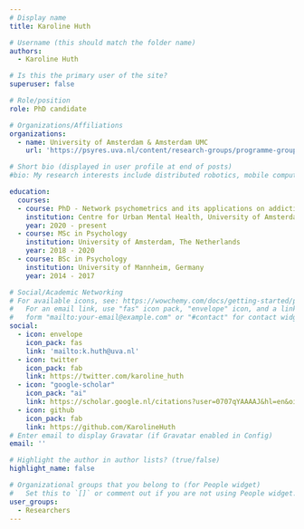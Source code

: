 ```yaml
---
# Display name
title: Karoline Huth

# Username (this should match the folder name)
authors:
  - Karoline Huth

# Is this the primary user of the site?
superuser: false

# Role/position
role: PhD candidate

# Organizations/Affiliations
organizations:
  - name: University of Amsterdam & Amsterdam UMC
    url: 'https://psyres.uva.nl/content/research-groups/programme-group-psychological-methods/programme-group-psychological-methods.html'

# Short bio (displayed in user profile at end of posts)
#bio: My research interests include distributed robotics, mobile computing and programmable matter.

education:
  courses:
  - course: PhD - Network psychometrics and its applications on addiction and depression
    institution: Centre for Urban Mental Health, University of Amsterdam
    year: 2020 - present
  - course: MSc in Psychology
    institution: University of Amsterdam, The Netherlands
    year: 2018 - 2020
  - course: BSc in Psychology
    institution: University of Mannheim, Germany
    year: 2014 - 2017

# Social/Academic Networking
# For available icons, see: https://wowchemy.com/docs/getting-started/page-builder/#icons
#   For an email link, use "fas" icon pack, "envelope" icon, and a link in the
#   form "mailto:your-email@example.com" or "#contact" for contact widget.
social:
  - icon: envelope
    icon_pack: fas
    link: 'mailto:k.huth@uva.nl'
  - icon: twitter
    icon_pack: fab
    link: https://twitter.com/karoline_huth
  - icon: "google-scholar"
    icon_pack: "ai"
    link: https://scholar.google.nl/citations?user=0707qYAAAAJ&hl=en&oi=ao
  - icon: github
    icon_pack: fab
    link: https://github.com/KarolineHuth
# Enter email to display Gravatar (if Gravatar enabled in Config)
email: ''

# Highlight the author in author lists? (true/false)
highlight_name: false

# Organizational groups that you belong to (for People widget)
#   Set this to `[]` or comment out if you are not using People widget.
user_groups:
  - Researchers
---
```



